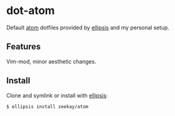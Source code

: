 # dot-atom
Default [atom][atom] dotfiles provided by [ellipsis][ellipsis] and my personal
setup.

## Features
Vim-mod, minor aesthetic changes.

## Install
Clone and symlink or install with [ellipsis][ellipsis]:

```
$ ellipsis install zeekay/atom
```

[atom]:     http://atom.io
[ellipsis]: http://ellipsis.sh
